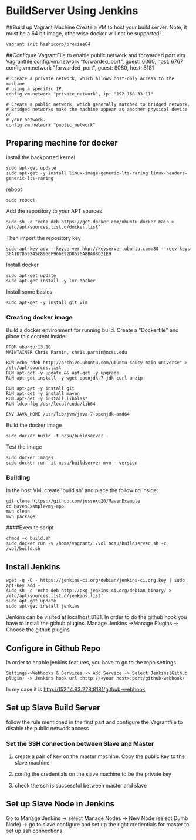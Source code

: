 # BuildServer Using  Jenkins
##Build up Vagrant Machine
Create a VM to host your build server.  Note, it must be a 64 bit image, otherwise docker will not be supported!

    vagrant init hashicorp/precise64
##Configure VagrantFile to enable public network and forwarded port
	vim Vagrantfile
	config.vm.network "forwarded_port", guest: 6060, host: 6767
	config.vm.network "forwarded_port", guest: 8080, host: 8181

	# Create a private network, which allows host-only access to the machine
	# using a specific IP.
	config.vm.network "private_network", ip: "192.168.33.11"

	# Create a public network, which generally matched to bridged network.
	# Bridged networks make the machine appear as another physical device on
	# your network.
	config.vm.network "public_network"

## Preparing machine for docker

install the backported kernel

    sudo apt-get update
    sudo apt-get -y install linux-image-generic-lts-raring linux-headers-generic-lts-raring

reboot

    sudo reboot

Add the repository to your APT sources

    sudo sh -c "echo deb https://get.docker.com/ubuntu docker main > /etc/apt/sources.list.d/docker.list"

Then import the repository key

    sudo apt-key adv --keyserver hkp://keyserver.ubuntu.com:80 --recv-keys 36A1D7869245C8950F966E92D8576A8BA88D21E9

Install docker

    sudo apt-get update
    sudo apt-get install -y lxc-docker

Install some basics    
   
    sudo apt-get -y install git vim


### Creating docker image

Build a docker environment for running build.  Create a "Dockerfile" and place this content inside:

    FROM ubuntu:13.10
    MAINTAINER Chris Parnin, chris.parnin@ncsu.edu
    
    RUN echo "deb http://archive.ubuntu.com/ubuntu saucy main universe" > /etc/apt/sources.list
    RUN apt-get -y update && apt-get -y upgrade
    RUN apt-get install -y wget openjdk-7-jdk curl unzip

    RUN apt-get -y install git
    RUN apt-get -y install maven
    RUN apt-get -y install libblas*
    RUN ldconfig /usr/local/cuda/lib64
    
    ENV JAVA_HOME /usr/lib/jvm/java-7-openjdk-amd64

Build the docker image

    sudo docker build -t ncsu/buildserver .
    
Test the image

    sudo docker images
    sudo docker run -it ncsu/buildserver mvn --version		
### Building

In the host VM, create 'build.sh' and place the following inside: 

    git clone https://github.com/jessexu20/MavenExample
    cd MavenExample/my-app
    mvn clean 
	mvn package

####Execute script

    chmod +x build.sh
    sudo docker run -v /home/vagrant/:/vol ncsu/buildserver sh -c /vol/build.sh
## Install  Jenkins
	wget -q -O - https://jenkins-ci.org/debian/jenkins-ci.org.key | sudo apt-key add -
	sudo sh -c 'echo deb http://pkg.jenkins-ci.org/debian binary/ > /etc/apt/sources.list.d/jenkins.list'
	sudo apt-get update
	sudo apt-get install jenkins
Jenkins can be visited at localhost:8181. In order to do the github hook you have to install the github plugins. 
	Manage Jenkins ->Manage Plugins -> Choose the github plugins
## Configure in Github Repo
In order to enable jenkins features, you have to go to the repo settings.

	Settings->Webhooks & Services -> Add Service -> Select Jenkins(Github plugin) -> Jenkins hook url :http://<your host>:port/github-webhook/

In my case it is 
	http://152.14.93.228:8181/github-webhook
## Set up Slave Build Server
follow the rule mentioned in the first part and configure the Vagrantfile to disable the public network access

### Set the SSH connection between Slave and Master

1. create a pair of key on the master machine. Copy the public key to the slave machine

2. config the credentials on the slave machine to be the private key

3. check the ssh is successful between master and slave

## Set up Slave Node in Jenkins

Go to Manage Jenkins -> select Manage Nodes -> New Node (select Dumb Node) -> go to slave configure and set up the right credentials for master to set up ssh connections.

